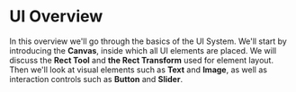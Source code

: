 # UI Overview

In this overview we'll go through the basics of the UI System. We'll start by introducing the __Canvas__, inside which all UI elements are placed. We will discuss the __Rect Tool__ and __the Rect Transform__ used for element layout. Then we'll look at visual elements such as __Text__ and __Image__, as well as interaction controls such as __Button__ and __Slider__.


